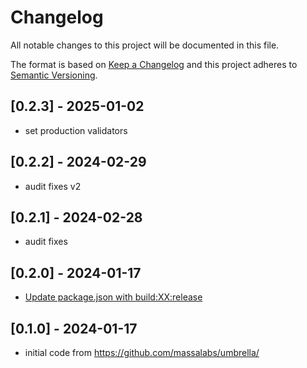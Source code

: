 # Changelog
All notable changes to this project will be documented in this file.

The format is based on [Keep a Changelog](http://keepachangelog.com/en/1.0.0/)
and this project adheres to [Semantic Versioning](http://semver.org/spec/v2.0.0.html).

## [0.2.3] - 2025-01-02
- set production validators

## [0.2.2] - 2024-02-29
- audit fixes v2

## [0.2.1] - 2024-02-28
- audit fixes

## [0.2.0] - 2024-01-17
- [Update package.json with build:XX:release](https://github.com/massalabs/umbrella/pull/21)

## [0.1.0] - 2024-01-17
- initial code from https://github.com/massalabs/umbrella/
